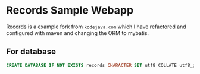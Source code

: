 # Records Sample Webapp

Records is a example fork from `kodejava.com` which I have refactored and configured with maven and changing the ORM to mybatis.

## For database

```sql
CREATE DATABASE IF NOT EXISTS records CHARACTER SET utf8 COLLATE utf8_general_ci;
```
